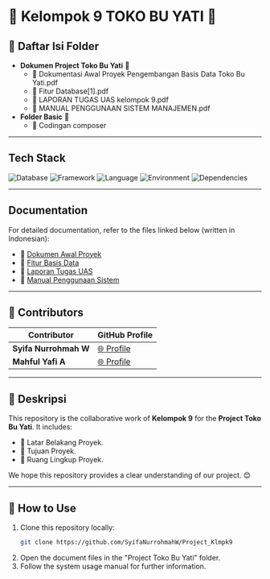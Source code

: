 # 🌟 Kelompok 9 TOKO BU YATI 🌟

## 📂 Daftar Isi Folder
- **Dokumen Project Toko Bu Yati** 📄
  - 📘 Dokumentasi Awal Proyek Pengembangan Basis Data Toko Bu Yati.pdf
  - 📙 Fitur Database[1].pdf
  - 📗 LAPORAN TUGAS UAS kelompok 9.pdf
  - 📕 MANUAL PENGGUNAAN SISTEM MANAJEMEN.pdf
- **Folder Basic** 📁
  - 🔧 Codingan composer

---

## Tech Stack
![Database](https://img.shields.io/badge/database-MySQL-green) ![Framework](https://img.shields.io/badge/framework-Yii2-blue) ![Language](https://img.shields.io/badge/language-PHP-blue) ![Environment](https://img.shields.io/badge/environment-XAMPP-orange) ![Dependencies](https://img.shields.io/badge/dependencies-Composer-yellow)

---

## Documentation
For detailed documentation, refer to the files linked below (written in Indonesian):

- 📘 [Dokumen Awal Proyek](#)
- 📙 [Fitur Basis Data](#)
- 📗 [Laporan Tugas UAS](#)
- 📕 [Manual Penggunaan Sistem](#)

---

## 🤝 Contributors
| Contributor       | GitHub Profile                                  |
|-------------------|------------------------------------------------|
| **Syifa Nurrohmah W**  | [🌐 Profile](https://github.com/SyifaNurrohmahW)|
| **Mahful Yafi A**      | [🌐 Profile](https://github.com/MahfulYafiA)   |

---

## 📝 Deskripsi
This repository is the collaborative work of **Kelompok 9** for the **Project Toko Bu Yati**. It includes:
- 📌 Latar Belakang Proyek.
- 📌 Tujuan Proyek.
- 📌 Ruang Lingkup Proyek.
  

We hope this repository provides a clear understanding of our project. 😊

---

## 🚀 How to Use
1. Clone this repository locally:
   ```bash
   git clone https://github.com/SyifaNurrohmahW/Project_Klmpk9
   ```
2. Open the document files in the "Project Toko Bu Yati" folder.
3. Follow the system usage manual for further information.
